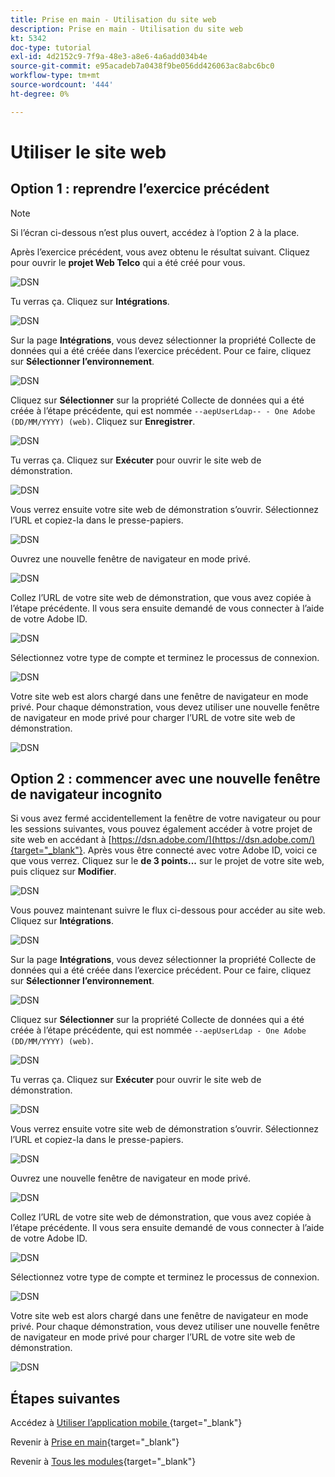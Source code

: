 ```yaml
---
title: Prise en main - Utilisation du site web
description: Prise en main - Utilisation du site web
kt: 5342
doc-type: tutorial
exl-id: 4d2152c9-7f9a-48e3-a8e6-4a6add034b4e
source-git-commit: e95acadeb7a0438f9be056dd426063ac8abc6bc0
workflow-type: tm+mt
source-wordcount: '444'
ht-degree: 0%

---
```


# Utiliser le site web

## Option 1 : reprendre l’exercice précédent

>[!NOTE]
>
>Si l’écran ci-dessous n’est plus ouvert, accédez à l’option 2 à la place.

Après l’exercice précédent, vous avez obtenu le résultat suivant. Cliquez pour ouvrir le **projet Web Telco** qui a été créé pour vous.

![DSN ](./images/dsn5a.png)

Tu verras ça. Cliquez sur **Intégrations**.

![DSN ](./images/web1.png)

Sur la page **Intégrations**, vous devez sélectionner la propriété Collecte de données qui a été créée dans l’exercice précédent. Pour ce faire, cliquez sur **Sélectionner l’environnement**.

![DSN ](./images/web2.png)

Cliquez sur **Sélectionner** sur la propriété Collecte de données qui a été créée à l’étape précédente, qui est nommée `--aepUserLdap-- - One Adobe (DD/MM/YYYY) (web)`. Cliquez sur **Enregistrer**.

![DSN ](./images/web2a.png)

Tu verras ça. Cliquez sur **Exécuter** pour ouvrir le site web de démonstration.

![DSN ](./images/web2b.png)

Vous verrez ensuite votre site web de démonstration s’ouvrir. Sélectionnez l’URL et copiez-la dans le presse-papiers.

![DSN ](./images/web3.png)

Ouvrez une nouvelle fenêtre de navigateur en mode privé.

![DSN ](./images/web4.png)

Collez l’URL de votre site web de démonstration, que vous avez copiée à l’étape précédente. Il vous sera ensuite demandé de vous connecter à l’aide de votre Adobe ID.

![DSN ](./images/web5.png)

Sélectionnez votre type de compte et terminez le processus de connexion.

![DSN ](./images/web6.png)

Votre site web est alors chargé dans une fenêtre de navigateur en mode privé. Pour chaque démonstration, vous devez utiliser une nouvelle fenêtre de navigateur en mode privé pour charger l’URL de votre site web de démonstration.

![DSN ](./images/web7.png)

## Option 2 : commencer avec une nouvelle fenêtre de navigateur incognito

Si vous avez fermé accidentellement la fenêtre de votre navigateur ou pour les sessions suivantes, vous pouvez également accéder à votre projet de site web en accédant à [https://dsn.adobe.com/](https://dsn.adobe.com/){target="_blank"}. Après vous être connecté avec votre Adobe ID, voici ce que vous verrez. Cliquez sur le **de 3 points...** sur le projet de votre site web, puis cliquez sur **Modifier**.

![DSN ](./images/web8.png)

Vous pouvez maintenant suivre le flux ci-dessous pour accéder au site web. Cliquez sur **Intégrations**.

![DSN ](./images/web1.png)

Sur la page **Intégrations**, vous devez sélectionner la propriété Collecte de données qui a été créée dans l’exercice précédent. Pour ce faire, cliquez sur **Sélectionner l’environnement**.

![DSN ](./images/web2.png)

Cliquez sur **Sélectionner** sur la propriété Collecte de données qui a été créée à l’étape précédente, qui est nommée `--aepUserLdap - One Adobe (DD/MM/YYYY) (web)`.

![DSN ](./images/web2a.png)

Tu verras ça. Cliquez sur **Exécuter** pour ouvrir le site web de démonstration.

![DSN ](./images/web2b.png)

Vous verrez ensuite votre site web de démonstration s’ouvrir. Sélectionnez l’URL et copiez-la dans le presse-papiers.

![DSN ](./images/web3.png)

Ouvrez une nouvelle fenêtre de navigateur en mode privé.

![DSN ](./images/web4.png)

Collez l’URL de votre site web de démonstration, que vous avez copiée à l’étape précédente. Il vous sera ensuite demandé de vous connecter à l’aide de votre Adobe ID.

![DSN ](./images/web5.png)

Sélectionnez votre type de compte et terminez le processus de connexion.

![DSN ](./images/web6.png)

Votre site web est alors chargé dans une fenêtre de navigateur en mode privé. Pour chaque démonstration, vous devez utiliser une nouvelle fenêtre de navigateur en mode privé pour charger l’URL de votre site web de démonstration.

![DSN ](./images/web7.png)

## Étapes suivantes

Accédez à [ Utiliser l’application mobile ](./ex5.md){target="_blank"}

Revenir à [Prise en main](./getting-started.md){target="_blank"}

Revenir à [Tous les modules](./../../../overview.md){target="_blank"}